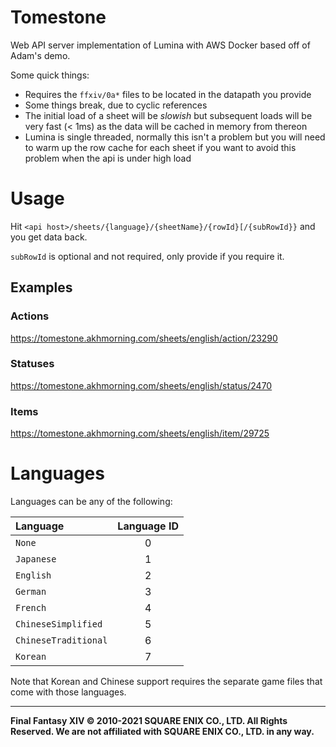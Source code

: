 # Tomestone

Web API server implementation of Lumina with AWS Docker based off of Adam's demo.

Some quick things:
* Requires the `ffxiv/0a*` files to be located in the datapath you provide
* Some things break, due to cyclic references
* The initial load of a sheet will be _slowish_ but subsequent loads will be very fast (< 1ms) as the data will be cached in memory from thereon
* Lumina is single threaded, normally this isn't a problem but you will need to warm up the row cache for each sheet if you want to avoid this problem when the api is under high load


# Usage
Hit `<api host>/sheets/{language}/{sheetName}/{rowId}[/{subRowId}}` and you get data back.

`subRowId` is optional and not required, only provide if you require it.

## Examples

### Actions

https://tomestone.akhmorning.com/sheets/english/action/23290

### Statuses

https://tomestone.akhmorning.com/sheets/english/status/2470

### Items

https://tomestone.akhmorning.com/sheets/english/item/29725

# Languages

Languages can be any of the following:

|Language|Language ID|
|:--|:--:|
|`None`|0|
|`Japanese`|1|
|`English`|2|
|`German`|3|
|`French`|4|
|`ChineseSimplified`|5|
|`ChineseTraditional`|6|
|`Korean`|7|

Note that Korean and Chinese support requires the separate game files that come with those languages.

---

**Final Fantasy XIV © 2010-2021 SQUARE ENIX CO., LTD. All Rights Reserved. We are not affiliated with SQUARE ENIX CO., LTD. in any way.**
